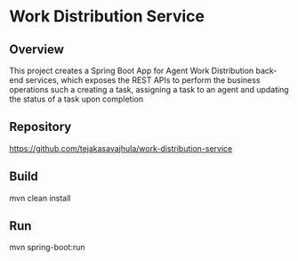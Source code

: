 # Work Distribution Service

## Overview
This project creates a Spring Boot App for Agent Work Distribution back-end services, which exposes the REST APIs to perform the business operations such a creating a task, assigning a task to an agent and updating the status of a task upon completion

## Repository
https://github.com/tejakasavajhula/work-distribution-service

## Build
mvn clean install

## Run
mvn spring-boot:run 

